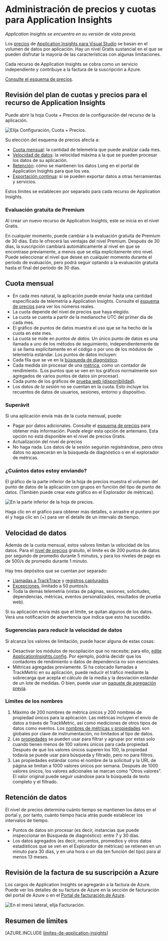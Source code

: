 <properties 
	pageTitle="Administración de precios y cuotas para Application Insights" 
	description="Elija el plan de precios que necesite." 
	services="application-insights" 
    documentationCenter=""
	authors="alancameronwills" 
	manager="douge"/>

<tags 
	ms.service="application-insights" 
	ms.workload="tbd" 
	ms.tgt_pltfrm="ibiza" 
	ms.devlang="na" 
	ms.topic="article" 
	ms.date="08/11/2015" 
	ms.author="awills"/>

# Administración de precios y cuotas para Application Insights

*Application Insights se encuentra en su versión de vista previa.*

Los [precios][pricing] de [Application Insights para Visual Studio][start] se basan en el volumen de datos por aplicación. Hay un nivel Gratis sustancial en el que se pueden disfrutar la mayoría de las características con algunas limitaciones.

Cada recurso de Application Insights se cobra como un servicio independiente y contribuye a la factura de la suscripción a Azure.

[Consulte el esquema de precios][pricing].

## Revisión del plan de cuotas y precios para el recurso de Application Insights

Puede abrir la hoja Cuota + Precios de la configuración del recurso de la aplicación.

![Elija Configuración, Cuota + Precios.](./media/app-insights-pricing/01-pricing.png)

Su elección del esquema de precios afecta a:

* [Cuota mensual](#monthly-quota): la cantidad de telemetría que puede analizar cada mes.
* [Velocidad de datos](#data-rate): la velocidad máxima a la que se pueden procesar los datos de su aplicación.
* [Retención](#data-retention): cómo se mantienen los datos Long en el portal de Application Insights para que los vea.
* [Exportación continua](#continuous-export): si se pueden exportar datos a otras herramientas y servicios.

Estos límites se establecen por separado para cada recurso de Application Insights.

### Evaluación gratuita de Premium

Al crear un nuevo recurso de Application Insights, este se inicia en el nivel Gratis.

En cualquier momento, puede cambiar a la evaluación gratuita de Premium de 30 días. Esto le ofrecerá las ventajas del nivel Premium. Después de 30 días, la suscripción cambiará automáticamente al nivel en que se encontrase previamente, a menos que se elija explícitamente otro nivel. Puede seleccionar el nivel que desee en cualquier momento durante el período de evaluación, pero podrá seguir optando a la evaluación gratuita hasta el final del período de 30 días.


## Cuota mensual

* En cada mes natural, la aplicación puede enviar hasta una cantidad especificada de telemetría a Application Insights. Consulte el [esquema de precios][pricing] para ver los números reales. 
* La cuota depende del nivel de precios que haya elegido.
* La cuota se cuenta a partir de la medianoche UTC del primer día de cada mes.
* El gráfico de puntos de datos muestra el uso que se ha hecho de la cuota en este mes.
* La cuota se mide en *puntos de datos.* Un único punto de datos es una llamada a uno de los métodos de seguimiento, independientemente de si se llama explícitamente en el código o por uno de los módulos de telemetría estándar. Los puntos de datos incluyen:
 * Cada fila que se ve en la [búsqueda de diagnóstico](app-insights-diagnostic-search.md). 
 * Cada medida sin procesar de una [métrica](app-insights-metrics-explorer.md), como un contador de rendimiento. (Los puntos que se ven en los gráficos normalmente son agregados de varios puntos de datos sin procesar).
 * Cada punto de los gráficos de [prueba web (disponibilidad)](app-insights-monitor-web-app-availability.md). 
* Los *datos de la sesión* no se cuentan en la cuota. Esto incluye los recuentos de datos de usuarios, sesiones, entorno y dispositivo.


### Superávit

Si una aplicación envía más de la cuota mensual, puede:

* Pagar por datos adicionales. Consulte el [esquema de precios][pricing] para obtener más información. Puede elegir esta opción de antemano. Esta opción no está disponible en el nivel de precios Gratis.
* Actualización del nivel de precios
* No haga nada. Los datos de la sesión seguirán registrándose, pero otros datos no aparecerán en la búsqueda de diagnóstico o en el explorador de métricas.


### ¿Cuántos datos estoy enviando?

El gráfico de la parte inferior de la hoja de precios muestra el volumen del punto de datos de la aplicación con grupos en función del tipo de punto de datos. (También puede crear este gráfico en el Explorador de métricas).

![En la parte inferior de la hoja de precios.](./media/app-insights-pricing/03-allocation.png)

Haga clic en el gráfico para obtener más detalles, o arrastre el puntero por él y haga clic en (+) para ver el detalle de un intervalo de tiempo.


## Velocidad de datos

Además de la cuota mensual, estos valores limitan la velocidad de los datos. Para el [nivel de precios][pricing] gratuito, el límite es de 200 puntos de datos por segundo de promedio durante 5 minutos, y para los niveles de pago es de 500/s de promedio durante 1 minuto.

Hay tres depósitos que se cuentan por separado:

* [Llamadas a TrackTrace](app-insights-api-custom-events-metrics.md#track-trace) y [registros capturados](app-insights-asp-net-trace-logs.md)
* [Excepciones](app-insights-api-custom-events-metrics.md#track-exception), limitado a 50 puntos/s.
* Toda la demás telemetría (vistas de páginas, sesiones, solicitudes, dependencias, métricas, eventos personalizados, resultados de prueba web).

Si su aplicación envía más que el límite, se quitan algunos de los datos. Verá una notificación de advertencia que indica que esto ha sucedido.

### Sugerencias para reducir la velocidad de datos

Si alcanza los valores de limitación, puede hacer alguna de estas cosas:

* Desactivar los módulos de recopilación que no necesite; para ello, [edite ApplicationInsights.config](app-insights-configuration-with-applicationinsights-config.md). Por ejemplo, podría decidir que los contadores de rendimiento o datos de dependencia no son esenciales.
* Métricas agregadas previamente. Si ha colocado llamadas a TrackMetric en su aplicación, puede reducir el tráfico mediante la sobrecarga que acepta el cálculo de la media y la desviación estándar de un lote de medidas. O bien, puede usar un [paquete de agregación previa](https://www.myget.org/gallery/applicationinsights-sdk-labs). 


### Límites de los nombres

1.	Máximo de 200 nombres de métrica únicos y 200 nombres de propiedad únicos para la aplicación. Las métricas incluyen el envío de datos a través de TrackMetric, así como mediciones de otros tipos de datos como eventos. Los [nombres de métricas y propiedades][api] son globales por clave de instrumentación, no limitados al tipo de datos.
2.	Las [propiedades][apiproperties] se pueden usar para filtrar y agrupar por estas solo cuando tienen menos de 100 valores únicos para cada propiedad. Después de que los valores únicos superen los 100, la propiedad todavía se puede usar para búsqueda y filtrado, pero no para filtros.
3.	Las propiedades estándar como el nombre de la solicitud y la URL de página se limitan a 1000 valores únicos por semana. Después de 1000 valores únicos, los valores adicionales se marcan como "Otros valores". El valor original puede seguir usándose para la búsqueda de texto completo y el filtrado.

## Retención de datos

El nivel de precios determina cuánto tiempo se mantienen los datos en el portal y, por tanto, cuánto tiempo hacia atrás puede establecer los intervalos de tiempo.


* Puntos de datos sin procesar (es decir, instancias que puede inspeccionar en Búsqueda de diagnóstico): entre 7 y 30 días.
* Los datos agregados (es decir, recuentos, promedios y otros datos estadísticos que se ven en el Explorador de métricas) se retienen en un minuto para 30 días, y en una hora o un día (en función del tipo) para al menos 13 meses.




## Revisión de la factura de su suscripción a Azure

Los cargos de Application Insights se agregarán a la factura de Azure. Puede ver los detalles de su factura de Azure en la sección de facturación del portal de Azure o en el [Portal de facturación de Azure](https://account.windowsazure.com/Subscriptions).

![En el menú lateral, elija Facturación.](./media/app-insights-pricing/02-billing.png)

## Resumen de límites

[AZURE.INCLUDE [límites-de-application-insights](../../includes/application-insights-limits.md)]


<!--Link references-->

[api]: app-insights-api-custom-events-metrics.md
[apiproperties]: app-insights-api-custom-events-metrics.md#properties
[start]: app-insights-overview.md
[pricing]: http://azure.microsoft.com/pricing/details/application-insights/

 

<!---HONumber=Oct15_HO3-->